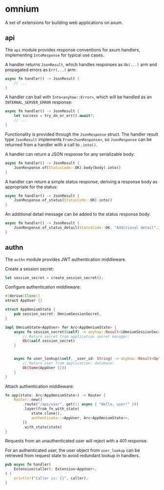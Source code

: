 # omnium

A set of extensions for building web applications on axum.

## api

The `api` module provides response conventions for axum handlers, implementing `IntoResponse` for typical use cases.

A handler returns `JsonResult`, which handles responses as `Ok(...)` arm and propagated errors as `Err(...)` arm:

```rs
async fn handler() -> JsonResult {
    // ...
}
```

A handler can bail with `Into<anyhow::Error>`, which will be handled as an `INTERNAL_SERVER_ERROR` response:

```rs
async fn handler() -> JsonResult {
    let success = try_do_or_err().await?;
    // ...
}
```

Functionality is provided through the `JsonResponse` struct. The handler result type `JsonResult` implements `From<JsonResponse>`, so `JsonResponse` can be returned from a handler with a call to `.into()`.

A handler can return a JSON response for any serializable body:

```rs
async fn handler() -> JsonResult {
    JsonResponse.of(StatusCode::OK).body(body).into()
}
```

A handler can return a simple status response, deriving a response body as appropriate for the status:

```rs
async fn handler() -> JsonResult {
    JsonResponse.of_status(StatusCode::OK).into()
}
```

An additional detail message can be added to the status response body:

```rs
async fn handler() -> JsonResult {
    JsonResponse.of_status_detail(StatusCode::OK, "Additional detail".into()).into()
}
```

## authn

The `authn` module provides JWT authentication middleware.

Create a session secret:

```rs
let session_secret = create_session_secret();
```

Configure authentication middleware:

```rs
#[derive(Clone)]
struct AppUser {}

struct AppOmniumState {
    pub session_secret: OmniumSessionSecret,
}

impl OmniumState<AppUser> for Arc<AppOmniumState> {
    async fn session_secret(&self) -> anyhow::Result<&OmniumSessionSecret> {
        // Return secret from application secret manager:
        Ok(&self.session_secret)
    }


    async fn user_lookup(&self, _user_id: String) -> anyhow::Result<Option<AppUser>> {
        // Return user from application: database:
        Ok(Some(AppUser {}))
    }
}
```

Attach authentication middleware:

```rs
fn app(state: Arc<AppOmniumState>) -> Router {
    Router::new()
        .route("/api/user", get(|| async { "Hello, user!" }))
        .layer(from_fn_with_state(
            state.clone(),
            authenticate::<AppUser, Arc<AppOmniumState>>,
        ))
        .with_state(state)
}
```

Requests from an unauthenticated user will reject with a 401 response.

For an authenticated user, the user object from `user_lookup` can be retrieved from request state to avoid redundant lookup in handlers.

```rs
pub async fn handler(
    Extension(caller): Extension<AppUser>,
) {
    println!("Caller is: {}", caller);
}
```
